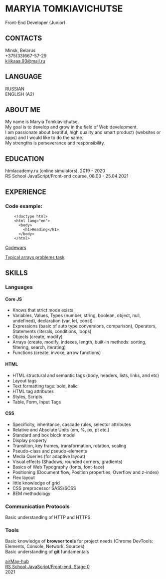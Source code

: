 # MARYIA TOMKIAVICHUTSE

Front-End Developer (Junior)

## CONTACTS

Minsk, Belarus\
+375(33)667-57-29\
kiiikaaa.93@mail.ru

## LANGUAGE

RUSSIAN\
ENGLISH (A2)

## ABOUT ME

My name is Maryia Tomkiavichutse.\
My goal is to develop and grow in the field of Web development.\
I am passionate about beatiful, high quality and smart product\ 
(websites or apps) and I would like to do the same.\
My strengths is perseverance and responsibility.

## EDUCATION

htmlacademy.ru (online simulators), 2019 - 2020\
RS School JavaScript/Front-end course, 08.03 - 25.04.2021

## EXPERIENCE

### Code example:

```
    <!doctype html>
    <html lang="en">
      <body>
        <h1>Heading</h1>
      </body>
    </html>
```

[Codewars](https://www.codewars.com/users/airMay-hub/completed_solutions)

[Typical arrays problems task](https://github.com/airMay-hub/typical-arrays-problems/commit/19b1c7455b5572eec541d118e532f89c277fd8b3)

## SKILLS

### Languages

#### Core JS

* Knows that strict mode exists
* Variables, Values, Types (number, string, boolean, object, null, undefined), declaration (var, let, const)
* Expressions (basic of auto type conversions, comparison), Operators, Statements (literals, conditions, loops)
* Objects (create, modify)
* Arrays (create, modify, indexes, length, built-in methods: sorting, filtering, search, iterating)
* Functions (create, invoke, arrow functions)

#### HTML

* HTML structural and semantic tags (body, headers, lists, links, and etc)
* Layout tags
* Text formatting tags: bold, italic
* HTML tag attributes
* Styles, Scripts
* Table, Form, Input Tags

#### CSS

* Specificity, inheritance, cascade rules, selector attributes
* Relative and Absolute Units (em, %, px, pt etc.)
* Standard and box block model
* Display property
* Transition, key frames, transformation, rotation, scaling
* Pseudo-class and pseudo-elements
* Media Queries (for adaptive layout)
* Visual effects (Shadows, rounded corners, gradients)
* Basics of Web Typography (fonts, font-face)
* Positioning (Document flow, Position properties, Overflow and z-index)
* Flex layout
* little knowledge of grid
* CSS preprocessor SASS/SCSS
* BEM methodology

### Communication Protocols

Basic understanding of HTTP and HTTPS.

### Tools

Basic knowledge of **browser tools** for project needs (Chrome DevTools: Elements, Console, Network, Sources)\
Basic understanding of **git** fundamentals

[airMay-hub](https://github.com/airMay-hub)\
[RS School JavaScript/Front-end. Stage 0](https://rs.school/js-stage0/)\
2021